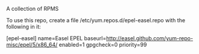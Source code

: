 A collection of RPMS

To use this repo, create a file /etc/yum.repos.d/epel-easel.repo with the following in it:

[epel-easel]
name=Easel EPEL
baseurl=http://easel.github.com/yum-repo-misc/epel/5/x86_64/
enabled=1
gpgcheck=0
priority=99
